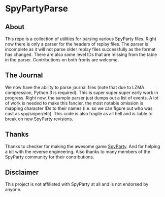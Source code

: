# SpyPartyParse

## About

This repo is a collection of utilities for parsing various SpyParty files.  Right now there is only a parser for the headers of replay files.  The parser is incomplete as it will not parse older replay files successfully as the format has changed.  There are also some level IDs that are missing from the table in the parser.  Contributions on both fronts are welcome. 

## The Journal

We now have the ability to parse journal files (note that due to LZMA compression, Python 3 is required).  This is super super super early work in progress.  Right now, the sample parser just dumps out a list of events.  A lot of work is needed to make this fancier, the most notable omission is mapping character IDs to their names (i.e. so we can figure out who was cast as spy/sniper/etc).  This code is also fragile as all hell and is liable to break on new SpyParty revisions.

## Thanks

Thanks to checker for making the awesome game [SpyParty](http://www.spyparty.com).  And for helping a bit with the reverse engineering.  Also thanks to many members of the SpyParty community for their contributions.

## Disclaimer

This project is not affiliated with SpyParty at all and is not endorsed by anyone.
